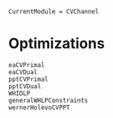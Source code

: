 ```@meta
CurrentModule = CVChannel
```
#  Optimizations

```@docs
eaCVPrimal
eaCVDual
pptCVPrimal
pptCVDual
WHIDLP
generalWHLPConstraints
wernerHolevoCVPPT
```
